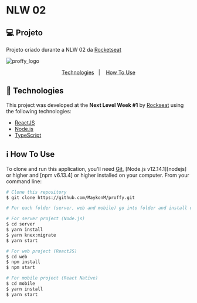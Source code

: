 # NLW 02

## 💻 Projeto
Projeto criado durante a NLW 02 da [Rocketseat](https://rocketseat.com.br/)

![proffy_logo](https://user-images.githubusercontent.com/33705104/89908863-d1e8f680-dbc4-11ea-8d3e-2a31e4f7d586.png)

<p align="center">
  <a href="#rocket-technologies">Technologies</a>&nbsp;&nbsp;&nbsp;|&nbsp;&nbsp;&nbsp;
  <a href="#information_source-how-to-use">How To Use</a>
</p>

## :rocket: Technologies

This project was developed at the **Next Level Week #1** by [Rockseat](https://rocketseat.com.br/) using the following technologies:

-  [ReactJS](https://reactjs.org/)
-  [Node.js](nodejs)
-  [TypeScript](https://www.typescriptlang.org/)

## :information_source: How To Use

To clone and run this application, you'll need [Git](https://git-scm.com), [Node.js v12.14.1][nodejs] or higher and [npm v6.13.4] or higher installed on your computer. From your command line:

```bash
# Clone this repository
$ git clone https://github.com/MaykonM/proffy.git

# For each folder (server, web and mobile) go into folder and install dependecies

# For server project (Node.js)
$ cd server
$ yarn install
$ yarn knex:migrate
$ yarn start

# For web project (ReactJS)
$ cd web
$ npm install
$ npm start

# For mobile project (React Native)
$ cd mobile
$ yarn install
$ yarn start
